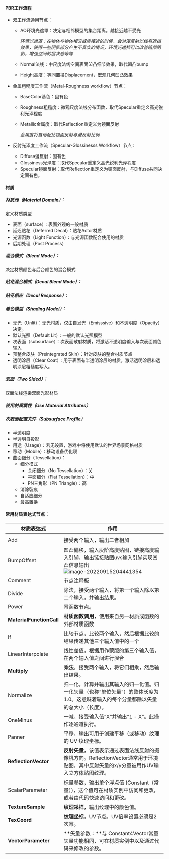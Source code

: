 #### PBR工作流程

- 双工作流通用节点：

  - AO环境光遮罩：决定与相邻模型的集合距离。越接近越不受光

    *环境光遮罩：在物体与物体相交或者接近的时候，会对漫反射光线有遮挡效果，使得一些阴影部分产生不真实的情况，环境光遮挡可以改善暗部阴影，增强空间的层次感等等*

  - Normal法线：中尺度法线空间表面凹凸细节效果，取代凹凸bump

  - Height高度：等同置换Displacement，宏观几何凹凸效果

- 金属粗糙度工作流（Metal-Roughness workflow）节点：

  - BaseColor基色：固有色

  - Roughness粗糙度：微观尺度法线分布函数，取代Specular重定义高光锐利光泽程度

  - Metallic金属度：取代Reflection重定义为镜面反射

    *金属度将自动配比镜面反射与漫反射比例*

- 反射光泽度工作流（Specular-Glossinesss Workflow）节点：

  - Diffuse漫反射：固有色
  - Glossiness光泽度：取代Specular重定义高光锐利光泽程度
  - Specular镜面反射：取代Reflection重定义为镜面反射，与Diffuse共同决定固有色。

#### 材质

##### 材质阀（Material Domain）：

定义材质类型

- 表面（surface）：表面外观的一般材质
- 延迟贴花（Deferred Decal）：贴花Actor材质
- 光源函数（Light Function）：与光源函数配合使用的材质
- 后期处理（Post Process）

##### 混合模式（Blend Mode）：

决定材质颜色与后台颜色的混合模式

##### 贴花混合模式（Decal Blend Mode）：

##### 贴花相应（Decal Response）：

##### 着色模型（Shading Model）：

- 无光（Unlit）：无光材质，仅由自发光（Emisssive）和不透明度（Opacity）决定。
- 默认光照（Default  Lit）：一般的默认光照模型
- 次表面（subsurface）：次表面散射材质，将激活不透明度输入与次表面颜色输入
- 预整合皮肤（Preintegrated Skin）：针对皮肤的整合材质节点
- 透明涂层（Clear Coat）：用于表面有半透明涂层的材质。激活透明涂层和透明涂层粗糙度写入。

##### 双面（Two Sided）：

双面法线渲染双面光影材质

##### 使用材质属性（Use Material Attributes）

##### 次表面配置文件（Subsurface Profile）

- 半透明度
- 半透明自投影
- 用途（Usage）：若无设置，游戏中将使用默认的世界场景网格材质
- 移动（Mobile）：移动设备优化项
- 曲面细分（Tessellation）：
  - 细分模式
    - 关闭细分（No Tessellation）：关
    - 平面细分（Flat Tessellation）：中
    - PN三角形（PN Triangle）：高
  - 消除裂痕
  - 自适应细分
  - 最高置换

#### 常用材质表达式节点：

| 材质表达式               | 作用                                                         |
| ------------------------ | ------------------------------------------------------------ |
|                          |                                                              |
| Add                      | 接受两个输入，输出二者相加                                   |
| BumpOffset               | 凹凸偏移，输入灰阶高度贴图，链接高度输入引脚，输出链接贴图uvs输入引脚实现凹凸信息输出![image-20220915204441354](C:\Users\huangxuemei\AppData\Roaming\Typora\typora-user-images\image-20220915204441354.png) |
| Comment                  | 节点注释板                                                   |
| Divide                   | 除法，接受两个输入，将第一个输入除以第二个输入，并输出结果。 |
| Power                    | 幂函数节点。                                                 |
| **MaterialFunctionCall** | **材质函数调用**，使用来自另一材质或函数的外部材质函数       |
| If                       | 比较节点，比较两个输入，然后根据比较的结果传递其他三个输入值中的一个 |
| LinearInterpolate        | 线性差值，根据用作蒙版的第三个输入值，在两个输入值之间进行混合 |
| **Multiply**             | **乘法**，接受两个输入，将它们相乘，然后输出结果。           |
| Normalize                | 归一化，计算并输出其输入的归一化值。归一化矢量（也称“单位矢量”）的整体长度为1.0。这意味着输入的每个分量都除以矢量的总大小（长度）。 |
| OneMinus                 | 一减，接受输入值“X”并输出“1 - X”。此操作逐通道执行。         |
| Panner                   | 平移，输出可用于创建平移（或移动）纹理的 UV 纹理坐标。       |
| **ReflectionVector**     | **反射矢量**，该值表示通过表面法线反射的摄像机方向。ReflectionVector通常用于环境贴图，其中反射矢量的x/y分量被用作UV输入立方体贴图纹理。 |
| ScalarParameter          | 标量参数，输出单个浮点值 (Constant（常量）)，这个值可在材质实例中访问和更改，或者由代码快速访问和更改。 |
| **TextureSample**        | **纹理采样**，输出纹理中的颜色值。                           |
| **TexCoord**             | **纹理坐标**，UV节点。UV倍率设置必须是2次幂。                |
| **VectorParameter**      | **矢量参数：**与 Constant4Vector常量矢量功能相同，可在材质实例中以及通过代码来修改的参数。 |



